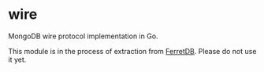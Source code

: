 # wire

MongoDB wire protocol implementation in Go.

This module is in the process of extraction from [FerretDB](https://github.com/FerretDB/FerretDB).
Please do not use it yet.
